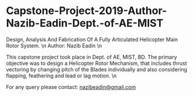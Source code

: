 # Capstone-Project-2019-Author-Nazib-Eadin-Dept.-of-AE-MIST
Design, Analysis And Fabrication Of A Fully Articulated Helicopter Main Rotor System. \n
Author: Nazib Eadin \n

This capstone project took place in Dept. of AE, MIST, BD. The primary objective was to design a Helicopter Rotor Mechanism, that includes thrust vectoring by changing pitch of the Blades individually and also considering flapping, feathering and lead or lag motion. \n

For any query please contact:
nazibeadin@gmail.com
